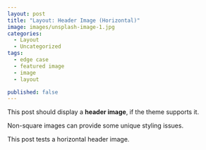 ```yaml
---
layout: post
title: "Layout: Header Image (Horizontal)"
image: images/unsplash-image-1.jpg
categories:
  - Layout
  - Uncategorized
tags:
  - edge case
  - featured image
  - image
  - layout

published: false
---
```


This post should display a **header image**, if the theme supports it.

Non-square images can provide some unique styling issues.

This post tests a horizontal header image.
